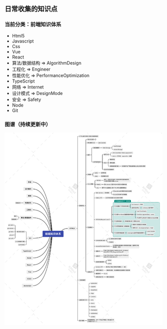 ## 日常收集的知识点

### 当前分类：前端知识体系

+ Html5
+ Javascript
+ Css 
+ Vue
+ React
+ 算法/数据结构 => AlgorithmDesign
+ 工程化 => Engineer
+ 性能优化 => PerformanceOptimization
+ TypeScript
+ 网络 => Internet
+ 设计模式 => DesignMode
+ 安全 => Safety
+ Node
+ Git

### 图谱（持续更新中）

![前端知识体系](https://github.com/carl-G/CodeRepository/blob/master/Resource/前端知识体系.png)



